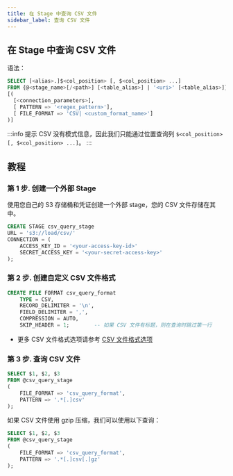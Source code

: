 ```yaml
---
title: 在 Stage 中查询 CSV 文件
sidebar_label: 查询 CSV 文件
---
```


## 在 Stage 中查询 CSV 文件

语法：
```sql
SELECT [<alias>.]$<col_position> [, $<col_position> ...] 
FROM {@<stage_name>[/<path>] [<table_alias>] | '<uri>' [<table_alias>]} 
[( 
  [<connection_parameters>],
  [ PATTERN => '<regex_pattern>'],
  [ FILE_FORMAT => 'CSV| <custom_format_name>']
)]
```


:::info 提示
CSV 没有模式信息，因此我们只能通过位置查询列 `$<col_position> [, $<col_position> ...]`。
:::

## 教程

### 第 1 步. 创建一个外部 Stage

使用您自己的 S3 存储桶和凭证创建一个外部 stage，您的 CSV 文件存储在其中。
```sql
CREATE STAGE csv_query_stage 
URL = 's3://load/csv/' 
CONNECTION = (
    ACCESS_KEY_ID = '<your-access-key-id>' 
    SECRET_ACCESS_KEY = '<your-secret-access-key>'
);
```

### 第 2 步. 创建自定义 CSV 文件格式

```sql
CREATE FILE FORMAT csv_query_format 
    TYPE = CSV,
    RECORD_DELIMITER = '\n',
    FIELD_DELIMITER = ',',
    COMPRESSION = AUTO,
    SKIP_HEADER = 1;        -- 如果 CSV 文件有标题，则在查询时跳过第一行
```

- 更多 CSV 文件格式选项请参考 [CSV 文件格式选项](/sql/sql-reference/file-format-options#csv-options)

### 第 3 步. 查询 CSV 文件

```sql
SELECT $1, $2, $3
FROM @csv_query_stage
(
    FILE_FORMAT => 'csv_query_format',
    PATTERN => '.*[.]csv'
);
```

如果 CSV 文件使用 gzip 压缩，我们可以使用以下查询：

```sql
SELECT $1, $2, $3
FROM @csv_query_stage
(
    FILE_FORMAT => 'csv_query_format',
    PATTERN => '.*[.]csv[.]gz'
);
```